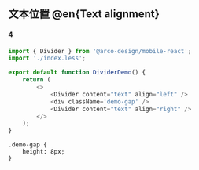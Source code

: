 ## 文本位置 @en{Text alignment}

#### 4

```js
import { Divider } from '@arco-design/mobile-react';
import './index.less';

export default function DividerDemo() {
    return (
        <>
            <Divider content="text" align="left" />
            <div className='demo-gap' />
            <Divider content="text" align="right" />
        </>
    );
}
```

```less
.demo-gap {
    height: 8px;
}
```
